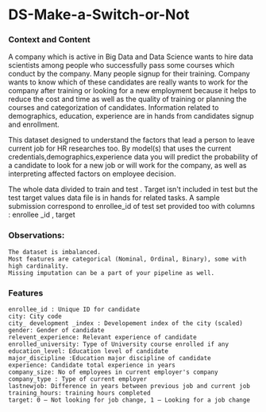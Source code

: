# DS-Make-a-Switch-or-Not

### Context and Content

A company which is active in Big Data and Data Science wants to hire data scientists among people who successfully pass some courses which conduct by the company. Many people signup for their training. Company wants to know which of these candidates are really wants to work for the company after training or looking for a new employment because it helps to reduce the cost and time as well as the quality of training or planning the courses and categorization of candidates. Information related to demographics, education, experience are in hands from candidates signup and enrollment.

This dataset designed to understand the factors that lead a person to leave current job for HR researches too. By model(s) that uses the current credentials,demographics,experience data you will predict the probability of a candidate to look for a new job or will work for the company, as well as interpreting affected factors on employee decision.

The whole data divided to train and test . Target isn't included in test but the test target values data file is in hands for related tasks. A sample submission correspond to enrollee_id of test set provided too with columns : enrollee _id , target

### Observations:

    The dataset is imbalanced.
    Most features are categorical (Nominal, Ordinal, Binary), some with high cardinality.
    Missing imputation can be a part of your pipeline as well.

### Features

    enrollee_id : Unique ID for candidate
    city: City code
    city_ development _index : Developement index of the city (scaled)
    gender: Gender of candidate
    relevent_experience: Relevant experience of candidate
    enrolled_university: Type of University course enrolled if any
    education_level: Education level of candidate
    major_discipline :Education major discipline of candidate
    experience: Candidate total experience in years
    company_size: No of employees in current employer's company
    company_type : Type of current employer
    lastnewjob: Difference in years between previous job and current job
    training_hours: training hours completed
    target: 0 – Not looking for job change, 1 – Looking for a job change
